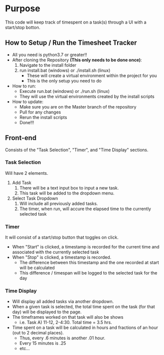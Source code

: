 # Purpose

This code will keep track of timespent on a task(s) through a UI with a start/stop botton.

## How to Setup / Run the Timesheet Tracker
* All you need is python3.7 or greater!! 
* After cloning the Repository **(This only needs to be done once)**:
    1. Navigate to the install folder
    2. run install.bat (windows) or ./install.sh (linux)
        * These will create a virtual environment within the project for you
        * This is the only setup you need to do
* How to run:
    * Execute run.bat (windows) or ./run.sh (linux)
    * They will use the virtual environments created by the install scripts
* How to update:
    * Make sure you are on the Master branch of the repository
    * Pull for any changes
    * Rerun the install scripts
    * Done!!!

## Front-end

Consists of the "Task Selection", "Timer", and "Time Display" sections.

### Task Selection

Will have 2 elements. 

1. Add Task
    1. There will be a text input box to input a new task. 
    2. This task will be added to the dropdown menu.
2. Select Task Dropdown
    1. Will include all previously added tasks.
    2. The timer, when run, will accure the elapsed time to the currently selected task

### Timer

It will consist of a start/stop button that toggles on click.

* When "Start" is clicked, a timestamp is recorded for the current time and associated with the currently selected task
* When "Stop" is clicked, a timestamp is recorded.
    * The difference between this timestamp and the one recorded at start will be calculated
    * This difference / timespan will be logged to the selected task for the day


### Time Display

* Will display all added tasks via another dropdown. 
* When a given task is selected, the total time spent on the task (for that day) will be displayed to the page.
* The timeframes worked on that task will also be shows 
    * i.e. Task A) 11-12, 2-4:30. Total time = 3.5 hrs.
* Time spent on a task will be calculated in hours and fractions of an hour (out to 2 decimal places).
    * Thus, every .6 minutes is another .01 hour.
    * Every 15 minutes is .25
    * etc...